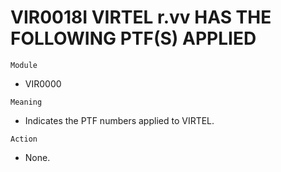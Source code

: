 # VIR0018I VIRTEL r.vv HAS THE FOLLOWING PTF(S) APPLIED

`Module`
- VIR0000

`Meaning`
- Indicates the PTF numbers applied to VIRTEL.

`Action`
- None.
